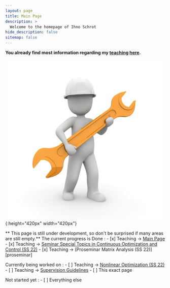 ```yaml
---
layout: page
title: Main Page
description: >
  Welcome to the homepage of Ihno Schrot
hide_description: false
sitemap: false
---
```


**You already find most information regarding my [teaching][teaching] [here][teaching].**

![Full-width image](/assets/img/construction.jpg){:height="420px" width="420px"}


** This page is still under development, so don't be surprised if many areas are still empty.** The current progress is
Done
:   - [x] Teaching -> [Main Page][teaching]
    - [x] Teaching -> [Seminar Special Topics in Continuous Optimization and Control (SS 22)][seminar] 
    - [x] Teaching -> [Proseminar Matrix Analysis (SS 22)][proseminar]
  
Currently being worked on
:   - [ ] Teaching -> [Nonlinear Optimization (SS 22)][nlo]
    - [ ] Teaching -> [Supervision Guidelines][guide]
    - [ ] This exact page
  
Not started yet
:   - [ ] Everything else

[teaching]: /teaching/README.md
[seminar]: /teaching/ss22/seminar.md
[seminar]: /teaching/ss22/proseminar.md
[nlo]: /teaching/ss22/nlo.md
[guide]: /teaching/supervision_guidelines.md


